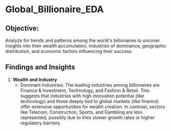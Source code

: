 # Global_Billionaire_EDA

## Objective:
Analyze for trends and patterns among the world's billionaires to uncover insights into their wealth accumulation, industries of dominance, geographic distribution, and economic factors influencing their success.

## Findings and Insights 
1. **Wealth and Industry**
   * Dominant Industries: The leading industries among billionaires are Finance & Investment, Technology, and Fashion & Retail. This suggests that industries with high innovation potential (like technology) and those deeply tied to global markets (like finance) offer extensive opportunities for wealth creation. In contrast, sectors like Telecom, Construction, Sports, and Gambling are less represented, possibly due to their slower growth rates or higher regulatory barriers.


